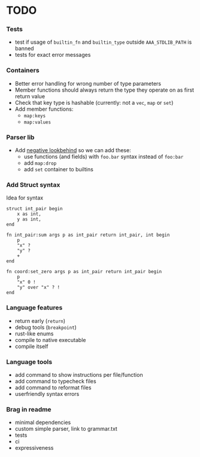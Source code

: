 # TODO

### Tests
- test if usage of `builtin_fn` and `builtin_type` outside `AAA_STDLIB_PATH` is banned
- tests for exact error messages

### Containers
- Better error handling for wrong number of type parameters
- Member functions should always return the type they operate on as first return value
- Check that key type is hashable (currently: not a `vec`, `map` or `set`)
- Add member functions:
    - `map:keys`
    - `map:values`

### Parser lib
- Add [negative lookbehind](https://stackoverflow.com/a/9306228) so we can add these:
    - use functions (and fields) with `foo.bar` syntax instead of `foo:bar`
    - add `map:drop`
    - add `set` container to builtins

### Add Struct syntax

Idea for syntax
```
struct int_pair begin
    x as int,
    y as int,
end

fn int_pair:sum args p as int_pair return int_pair, int begin
    p
    "x" ?
    "y" ?
    +
end

fn coord:set_zero args p as int_pair return int_pair begin
    p
    "x" 0 !
    "y" over "x" ? !
end
```


### Language features
- return early (`return`)
- debug tools (`breakpoint`)
- rust-like enums
- compile to native executable
- compile itself

### Language tools
- add command to show instructions per file/function
- add command to typecheck files
- add command to reformat files
- userfriendly syntax errors

### Brag in readme
- minimal dependencies
- custom simple parser, link to grammar.txt
- tests
- ci
- expressiveness
